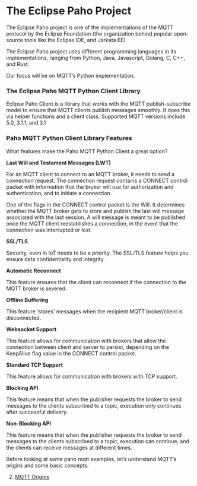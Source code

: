 # The Eclipse Paho Project

The Eclipse Paho project is one of the implementations of the MQTT protocol by the Eclipse Foundation (the organization behind popular open-source tools like the Eclipse IDE, and Jarkata EE)

The Eclipse Paho project uses different programming languages in its implementations, ranging from Python, Java, Javascript, Golang, C, C++, and Rust.

Our focus will be on MQTT’s Python implementation.

### The Eclipse Paho MQTT Python Client Library

Eclipse Paho Client is a library that works with the MQTT publish-subscribe model to ensure that MQTT clients publish messages smoothly. It does this via helper functions and a client class. Supported MQTT versions include 5.0, 3.1.1, and 3.1

### Paho MQTT Python Client Library Features

What features make the Paho MQTT Python Client a great option?

**Last Will and Testament Messages (LWT)**

For an MQTT client to connect to an MQTT broker, it needs to send a connection request. The connection request contains a CONNECT control packet with information that the broker will use for authorization and authentication, and to initiate a connection.

One of the flags in the CONNECT control packet is the Will. It determines whether the MQTT broker gets to store and publish the last will message associated with the last session. A will message is meant to be published once the MQTT client reestablishes a connection, in the event that the connection was interrupted or lost. 

**SSL/TLS**

Security, even in IoT needs to be a priority. The SSL/TLS feature helps you ensure data confidentiality and integrity. 

**Automatic Reconnect**

This feature ensures that the client can reconnect if the connection to the MQTT broker is severed.

**Offline Buffering**

This feature ‘stores’ messages when the recipient MQTT broker/client is disconnected.

**Websocket Support**

This feature allows for communication with brokers that allow the connection between client and server to persist, depending on the KeepAlive flag value in the CONNECT control packet.

**Standard TCP Support**

This feature allows for communication with brokers with TCP support.

**Blocking API**

This feature means that when the publisher requests the broker to send messages to the clients subscribed to a topic, execution only continues after successful delivery.

**Non-Blocking API**

This feature means that when the publisher requests the broker to send messages to the clients subscribed to a topic, execution can continue, and the clients can receive messages at different times.

Before looking at some paho mqtt examples, let’s understand MQTT’s origins and some basic concepts.

2. [MQTT Origins](/Eclipse%20_Paho/02_mqtt_origins.md)

